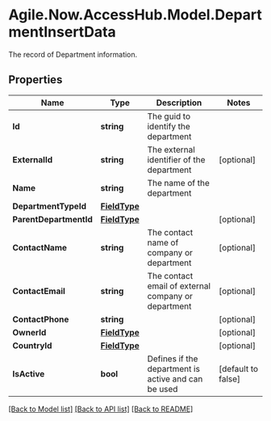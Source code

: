 # Agile.Now.AccessHub.Model.DepartmentInsertData
The record of Department information.

## Properties

Name | Type | Description | Notes
------------ | ------------- | ------------- | -------------
**Id** | **string** | The guid to identify the department | 
**ExternalId** | **string** | The external identifier of the department | [optional] 
**Name** | **string** | The name of the department | 
**DepartmentTypeId** | [**FieldType**](FieldType.md) |  | 
**ParentDepartmentId** | [**FieldType**](FieldType.md) |  | [optional] 
**ContactName** | **string** | The contact name of company or department | [optional] 
**ContactEmail** | **string** | The contact email of external company or department | [optional] 
**ContactPhone** | **string** |  | [optional] 
**OwnerId** | [**FieldType**](FieldType.md) |  | [optional] 
**CountryId** | [**FieldType**](FieldType.md) |  | [optional] 
**IsActive** | **bool** | Defines if the department is active and can be used | [default to false]

[[Back to Model list]](../README.md#documentation-for-models) [[Back to API list]](../README.md#documentation-for-api-endpoints) [[Back to README]](../README.md)


